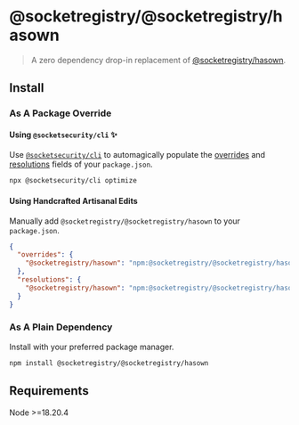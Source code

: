 # @socketregistry/@socketregistry/hasown

> A zero dependency drop-in replacement of
> [@socketregistry/hasown](https://www.npmjs.com/package/@socketregistry/hasown).

## Install

### As A Package Override

#### Using `@socketsecurity/cli` :sparkles:

Use [`@socketsecurity/cli`](https://www.npmjs.com/package/@socketsecurity/cli)
to automagically populate the
[overrides](https://docs.npmjs.com/cli/v9/configuring-npm/package-json#overrides)
and [resolutions](https://yarnpkg.com/configuration/manifest#resolutions) fields
of your `package.json`.

```sh
npx @socketsecurity/cli optimize
```

#### Using Handcrafted Artisanal Edits

Manually add `@socketregistry/@socketregistry/hasown` to your `package.json`.

```json
{
  "overrides": {
    "@socketregistry/hasown": "npm:@socketregistry/@socketregistry/hasown@^1"
  },
  "resolutions": {
    "@socketregistry/hasown": "npm:@socketregistry/@socketregistry/hasown@^1"
  }
}
```

### As A Plain Dependency

Install with your preferred package manager.

```sh
npm install @socketregistry/@socketregistry/hasown
```

## Requirements

Node &gt;=18.20.4
